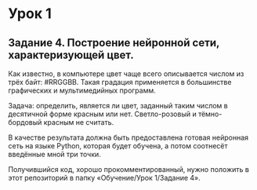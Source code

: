 # Урок 1

## Задание 4. Построение нейронной сети, характеризующей цвет.

Как известно, в компьютере цвет чаще всего описывается числом из трёх байт: #RRGGBB. Такая градация применяется в большинстве графических и мультимедийных программ. 

Задача: определить, является ли цвет, заданный таким числом в десятичной форме красным или нет. Светло-розовый и тёмно-бордовый красным не считать. 

В качестве результата должна быть предоставлена готовая нейронная сеть на языке Python, которая будет обучена, а потом соотнесёт введённые мной три точки. 

Получившийся код, хорошо прокомментированный, нужно положить в этот репозиторий в папку «Обучение/Урок 1/Задание 4».
